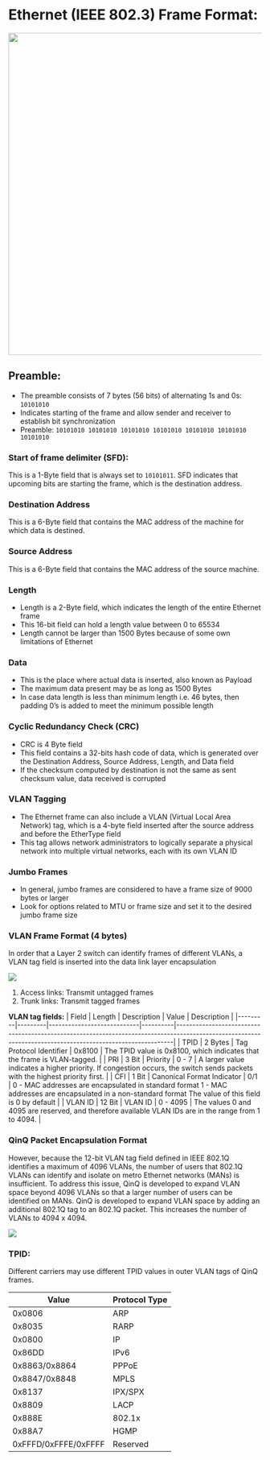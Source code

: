 # Ethernet (IEEE 802.3) Frame Format:

<img src="https://media.geeksforgeeks.org/wp-content/uploads/IEEE-802.3-Ethernet-Frame-Format.png" width=640>

## Preamble:
- The preamble consists of 7 bytes (56 bits) of alternating 1s and 0s: `10101010`
- Indicates starting of the frame and allow sender and receiver to establish bit synchronization
- Preamble: `10101010 10101010 10101010 10101010 10101010 10101010 10101010`

### Start of frame delimiter (SFD):
This is a 1-Byte field that is always set to `10101011`. SFD indicates that upcoming bits are starting the frame, which is the destination address.

### Destination Address
This is a 6-Byte field that contains the MAC address of the machine for which data is destined.

### Source Address
This is a 6-Byte field that contains the MAC address of the source machine.

### Length
- Length is a 2-Byte field, which indicates the length of the entire Ethernet frame
- This 16-bit field can hold a length value between 0 to 65534
- Length cannot be larger than 1500 Bytes because of some own limitations of Ethernet

### Data
- This is the place where actual data is inserted, also known as Payload
- The maximum data present may be as long as 1500 Bytes
- In case data length is less than minimum length i.e. 46 bytes, then padding 0’s is added to meet the minimum possible length

### Cyclic Redundancy Check (CRC)
- CRC is 4 Byte field
- This field contains a 32-bits hash code of data, which is generated over the Destination Address, Source Address, Length, and Data field
- If the checksum computed by destination is not the same as sent checksum value, data received is corrupted

### VLAN Tagging
- The Ethernet frame can also include a VLAN (Virtual Local Area Network) tag, which is a 4-byte field inserted after the source address and before the EtherType field
- This tag allows network administrators to logically separate a physical network into multiple virtual networks, each with its own VLAN ID

### Jumbo Frames
- In general, jumbo frames are considered to have a frame size of 9000 bytes or larger
- Look for options related to MTU or frame size and set it to the desired jumbo frame size 

### VLAN Frame Format (4 bytes)
In order that a Layer 2 switch can identify frames of different VLANs, a VLAN tag field is inserted into the data link layer encapsulation

<img src="https://download.huawei.com/mdl/image/download?uuid=e293a66aa668456881268c0a73b3e0bf">

1. Access links: Transmit untagged frames
2. Trunk links: Transmit tagged frames

**VLAN tag fields:**
| Field   | Length  | Description                | Value    | Description                                                                                                                                               |
|---------|---------|----------------------------|----------|-----------------------------------------------------------------------------------------------------------------------------------------------------------|
| TPID    | 2 Bytes | Tag Protocol Identifier    | 0x8100   | The TPID value is 0x8100, which indicates that the frame is VLAN-tagged.                                                                                  |
| PRI     | 3 Bit   | Priority                   | 0 - 7    | A larger value indicates a higher priority. If congestion occurs, the switch sends packets with the highest priority first.                               |
| CFI     | 1 Bit   | Canonical Format Indicator | 0/1      | 0 - MAC addresses are encapsulated in standard format 1 - MAC addresses are encapsulated in a non-standard format The value of this field is 0 by default |
| VLAN ID | 12 Bit  | VLAN ID                    | 0 - 4095 | The values 0 and 4095 are reserved, and therefore available VLAN IDs are in the range from 1 to 4094.                                                     |

### QinQ Packet Encapsulation Format
However, because the 12-bit VLAN tag field defined in IEEE 802.1Q identifies a maximum of 4096 VLANs, the number of users that 802.1Q VLANs can identify and isolate on metro Ethernet networks (MANs) is insufficient. To address this issue, QinQ is developed to expand VLAN space beyond 4096 VLANs so that a larger number of users can be identified on MANs. QinQ is developed to expand VLAN space by adding an additional 802.1Q tag to an 802.1Q packet. This increases the number of VLANs to 4094 x 4094.

<img src="https://download.huawei.com/mdl/image/download?uuid=34a751ae8a474b66a4cd17039b6e6af3">

### TPID:
Different carriers may use different TPID values in outer VLAN tags of QinQ frames.

| **Value**            | **Protocol Type** |
|----------------------|-------------------|
| 0x0806               | ARP               |
| 0x8035               | RARP              |
| 0x0800               | IP                |
| 0x86DD               | IPv6              |
| 0x8863/0x8864        | PPPoE             |
| 0x8847/0x8848        | MPLS              |
| 0x8137               | IPX/SPX           |
| 0x8809               | LACP              |
| 0x888E               | 802.1x            |
| 0x88A7               | HGMP              |
| 0xFFFD/0xFFFE/0xFFFF | Reserved          |